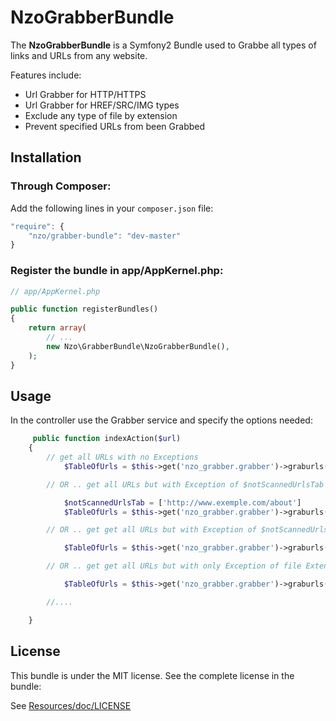 NzoGrabberBundle
=====================

The **NzoGrabberBundle** is a Symfony2 Bundle used to Grabbe all types of links and URLs from any website.

Features include:

- Url Grabber for HTTP/HTTPS
- Url Grabber for HREF/SRC/IMG types
- Exclude any type of file by extension
- Prevent specified URLs from been Grabbed


Installation
------------

### Through Composer:

Add the following lines in your `composer.json` file:

``` js
"require": {
    "nzo/grabber-bundle": "dev-master"
}
```

### Register the bundle in app/AppKernel.php:

``` php
// app/AppKernel.php

public function registerBundles()
{
    return array(
        // ...
        new Nzo\GrabberBundle\NzoGrabberBundle(),
    );
}
```

Usage
-----

In the controller use the Grabber service and specify the options needed:

```php
     public function indexAction($url)
    {
        // get all URLs with no Exceptions
            $TableOfUrls = $this->get('nzo_grabber.grabber')->graburls($url);

        // OR .. get all URLs but with Exception of $notScannedUrlsTab array.

            $notScannedUrlsTab = ['http://www.exemple.com/about']
            $TableOfUrls = $this->get('nzo_grabber.grabber')->graburls($url, $notScannedUrlsTab);

        // OR .. get get all URLs but with Exception of $notScannedUrlsTab array and file Extension

            $TableOfUrls = $this->get('nzo_grabber.grabber')->graburls($url, $notScannedUrlsTab, array('png', 'pdf'));

        // OR .. get get all URLs but with only Exception of file Extension

            $TableOfUrls = $this->get('nzo_grabber.grabber')->graburls($url, null, array('png', 'pdf'));

        //....

    }    
```

License
-------

This bundle is under the MIT license. See the complete license in the bundle:

See [Resources/doc/LICENSE](https://github.com/NAYZO/NzoGrabberBundle/blob/master/Resources/doc/LICENSE)